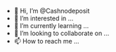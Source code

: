 - 👋 Hi, I’m @Cashnodeposit
- 👀 I’m interested in ...
- 🌱 I’m currently learning ...
- 💞️ I’m looking to collaborate on ...
- 📫 How to reach me ...

<!---
Cashnodeposit/Cashnodeposit is a ✨ special ✨ repository because its `README.md` (this file) appears on your GitHub profile.
You can click the Preview link to take a look at your changes.
--->

